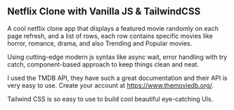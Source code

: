## Netflix Clone with Vanilla JS & TailwindCSS

A cool netflix clone app that displays a featured movie randomly on each page refresh, and a list of rows, each row contains specific movies like horror, romance, drama, and also Trending and Popular movies.

Using cutting-edge modern js syntax like async wait, error handling with try catch, component-based approach to keep things clean and neat.

I used the TMDB API, they have such a great documentation and their API is very easy to use. Create your account at https://www.themoviedb.org/.

Tailwind CSS is so easy to use to build cool beautiful eye-catching UIs.
